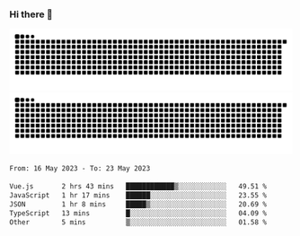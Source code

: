 ### Hi there 👋

![GitHub Snake Light](https://raw.githubusercontent.com/jichangee/jichangee/output/github-snake.svg#gh-light-mode-only)
![GitHub Snake dark](https://raw.githubusercontent.com/jichangee/jichangee/output/github-snake-dark.svg#gh-dark-mode-only)

<!--START_SECTION:waka-->

```text
From: 16 May 2023 - To: 23 May 2023

Vue.js       2 hrs 43 mins   ████████████▒░░░░░░░░░░░░   49.51 %
JavaScript   1 hr 17 mins    ██████░░░░░░░░░░░░░░░░░░░   23.55 %
JSON         1 hr 8 mins     █████▒░░░░░░░░░░░░░░░░░░░   20.69 %
TypeScript   13 mins         █░░░░░░░░░░░░░░░░░░░░░░░░   04.09 %
Other        5 mins          ▒░░░░░░░░░░░░░░░░░░░░░░░░   01.58 %
```

<!--END_SECTION:waka-->

<!--
![GitHub Snake Light](github-snake.svg#gh-light-mode-only)
![GitHub Snake dark](github-snake-dark.svg#gh-dark-mode-only)
-->

<!--
**jichangee/jichangee** is a ✨ _special_ ✨ repository because its `README.md` (this file) appears on your GitHub profile.

Here are some ideas to get you started:

- 🔭 I’m currently working on ...
- 🌱 I’m currently learning ...
- 👯 I’m looking to collaborate on ...
- 🤔 I’m looking for help with ...
- 💬 Ask me about ...
- 📫 How to reach me: ...
- 😄 Pronouns: ...
- ⚡ Fun fact: ...
-->
